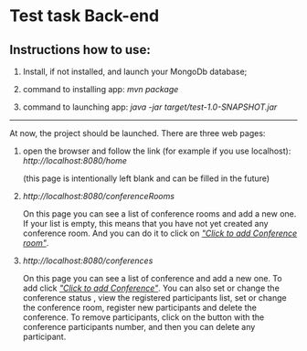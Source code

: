 # **Test task Back-end**

**Instructions how to use:**
---
   1. Install, if not installed, and launch your MongoDb database;
   
   2. command to installing app: _mvn package_

   3. command to launching app: _java -jar target/test-1.0-SNAPSHOT.jar_
   ---
   At now, the project should be launched.
   There are three web pages:
   1. open the browser and follow the link (for example if you use localhost):
        _http://localhost:8080/home_
        
        (this page is intentionally left blank and can be filled in the future)
        
   2. _http://localhost:8080/conferenceRooms_
   
        On this page you can see a list of conference rooms and add a new one.
        If your list is empty, this means that you have not yet created any conference room.
        And you can do it to click on [_"Click to add Conference room"_](http://localhost:8080/addConferenceRoom).
        
   3. _http://localhost:8080/conferences_
   
        On this page you can see a list of conference and add a new one.
        To add click [_"Click to add Conference"_](http://localhost:8080/addConference).
        You can also set or change the conference status , view the registered participants list, 
        set or change the conference room, register new participants and delete the conference.
        To remove participants, click on the button with the conference participants number, 
        and then you can delete any participant.